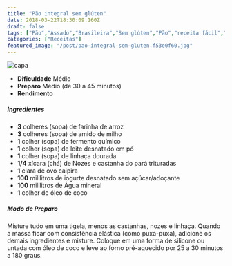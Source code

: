 ```yaml
---
title: "Pão integral sem glúten"
date: 2018-03-22T18:30:09.160Z
draft: false
tags: ["Pão","Assado","Brasileira","Sem glúten","Pão","receita fácil","Receitas sem glúten"]
categories: ["Receitas"]
featured_image: "/post/pao-integral-sem-gluten.f53e0f60.jpg"
---
```


![capa](/post/pao-integral-sem-gluten.f53e0f60.jpg)

*   **Dificuldade** Médio
*   **Preparo** Médio (de 30 a 45 minutos)
*   **Rendimento**

##### Ingredientes

*   **3** colheres (sopa) de farinha de arroz
*   **3** colheres (sopa) de amido de milho
*   **1** colher (sopa) de fermento químico
*   **1** colher (sopa) de leite desnatado em pó
*   **1** colher (sopa) de linhaça dourada
*   **1/4** xícara (chá) de Nozes e castanha do pará trituradas
*   **1** clara de ovo caipira
*   **100** mililitros de iogurte desnatado sem açúcar/adoçante
*   **100** mililitros de Água mineral
*   **1** colher de óleo de coco

##### Modo de Preparo

Misture tudo em uma tigela, menos as castanhas, nozes e linhaça. Quando a massa ficar com consistência elástica (como puxa-puxa), adicione os demais ingredientes e misture. Coloque em uma forma de silicone ou untada com óleo de coco e leve ao forno pré-aquecido por 25 a 30 minutos a 180 graus.
